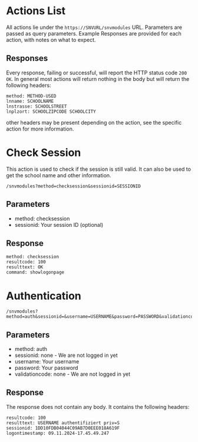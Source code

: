 # Actions List

All actions lie under the `https://SNVURL/snvmodules` URL.
Parameters are passed as query parameters.
Example Responses are provided for each action, with notes on what to expect.

## Responses

Every response, failing or successful, will report the HTTP status code `200 OK`.
In general most actions will return nothing in the body but will return the following headers:

```HTTP
method: METHOD-USED
lnname: SCHOOLNAME
lnstrasse: SCHOOLSTREET
lnplzort: SCHOOLZIPCODE SCHOOLCITY
```

other headers may be present depending on the action, see the specific action for more information.

# Check Session

This action is used to check if the session is still valid.
It can also be used to get the school name and other information.

```
/snvmodules?method=checksession&sessionid=SESSIONID
```

## Parameters

-   method: checksession
-   sessionid: Your session ID (optional)

## Response

```HTTP
method: checksession
resultcode: 100
resulttext: OK
command: showlogonpage
```

# Authentication

```
/snvmodules?method=auth&sessionid=&username=USERNAME&password=PASSWORD&validationcode=
```

## Parameters

-   method: auth
-   sessionid: none - We are not logged in yet
-   username: Your username
-   password: Your password
-   validationcode: none - We are not logged in yet

## Response

The response does not contain any body.
It contains the following headers:

```HTTP
resultcode: 100
resulttext: USERNAME authentifiziert priv=S
sessionid: 1DD10FDB04044C09AB7D0EEE018A619F
logontimestamp: 09.11.2024-17.45.49.247
```
